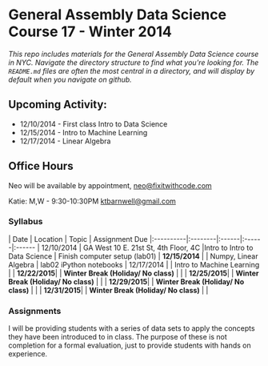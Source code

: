 # General Assembly Data Science Course 17 - Winter 2014

*This repo includes materials for the General Assembly Data Science course in NYC. Navigate the directory structure to find what you're looking for. The `README.md` files are often the most central in a directory, and will display by default when you navigate on github.*


## Upcoming Activity:

* 12/10/2014 - First class Intro to Data Science
* 12/15/2014 - Intro to Machine Learning
* 12/17/2014 - Linear Algebra

## Office Hours

Neo will be available by appointment, neo@fixitwithcode.com

Katie: M,W - 9:30-10:30PM  ktbarnwell@gmail.com

### Syllabus


| Date      | Location | Topic | Assignment Due 
|:----------|:--------|:------|:------|:------
| 12/10/2014 | GA West 10 E. 21st St, 4th Floor, 4C |Intro to Intro to Data Science | Finish computer setup (lab01)
| **12/15/2014** | | Numpy, Linear Algebra | lab02 iPython notebooks
| 12/17/2014  | | Intro to Machine Learning | 
| **12/22/2015**| | **Winter Break (Holiday/ No class)** | |
| **12/25/2015**| | **Winter Break (Holiday/ No class)** | |
| **12/29/2015**| | **Winter Break (Holiday/ No class)** | |
| **12/31/2015**| | **Winter Break (Holiday/ No class)** | |




### Assignments

I will be providing students with a series of data sets to apply the concepts they have been introduced to in class.  The purpose of these is not completion for a formal evaluation, just to provide students with hands on experience.



